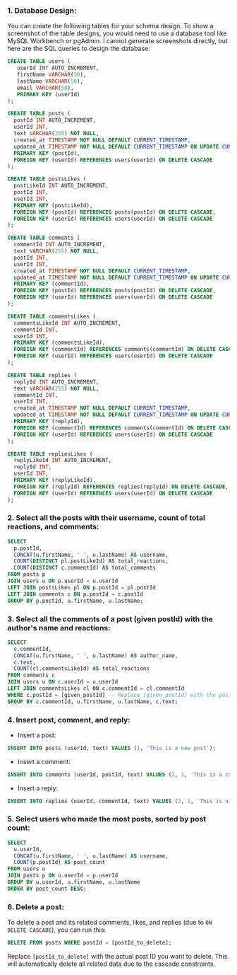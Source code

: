 ### 1. **Database Design**:

You can create the following tables for your schema design. To show a screenshot of the table designs, you would need to use a database tool like MySQL Workbench or pgAdmin. I cannot generate screenshots directly, but here are the SQL queries to design the database:

```sql
CREATE TABLE users (
   userId INT AUTO_INCREMENT,
   firstName VARCHAR(50),
   lastName VARCHAR(50),
   email VARCHAR(50),
   PRIMARY KEY (userId)
);

CREATE TABLE posts (
  postId INT AUTO_INCREMENT,
  userId INT,
  text VARCHAR(255) NOT NULL,
  created_at TIMESTAMP NOT NULL DEFAULT CURRENT_TIMESTAMP,
  updated_at TIMESTAMP NOT NULL DEFAULT CURRENT_TIMESTAMP ON UPDATE CURRENT_TIMESTAMP,
  PRIMARY KEY (postId),
  FOREIGN KEY (userId) REFERENCES users(userId) ON DELETE CASCADE
);

CREATE TABLE postsLikes (
  postLikeId INT AUTO_INCREMENT,
  postId INT,
  userId INT,
  PRIMARY KEY (postLikeId),
  FOREIGN KEY (postId) REFERENCES posts(postId) ON DELETE CASCADE,
  FOREIGN KEY (userId) REFERENCES users(userId) ON DELETE CASCADE
);

CREATE TABLE comments (
  commentId INT AUTO_INCREMENT,
  text VARCHAR(255) NOT NULL,
  postId INT,
  userId INT,
  created_at TIMESTAMP NOT NULL DEFAULT CURRENT_TIMESTAMP,
  updated_at TIMESTAMP NOT NULL DEFAULT CURRENT_TIMESTAMP ON UPDATE CURRENT_TIMESTAMP,
  PRIMARY KEY (commentId),
  FOREIGN KEY (postId) REFERENCES posts(postId) ON DELETE CASCADE,
  FOREIGN KEY (userId) REFERENCES users(userId) ON DELETE CASCADE
);

CREATE TABLE commentsLikes (
  commentsLikeId INT AUTO_INCREMENT,
  commentId INT,
  userId INT,
  PRIMARY KEY (commentsLikeId),
  FOREIGN KEY (commentId) REFERENCES comments(commentId) ON DELETE CASCADE,
  FOREIGN KEY (userId) REFERENCES users(userId) ON DELETE CASCADE
);

CREATE TABLE replies (
  replyId INT AUTO_INCREMENT,
  text VARCHAR(255) NOT NULL,
  commentId INT,
  userId INT,
  created_at TIMESTAMP NOT NULL DEFAULT CURRENT_TIMESTAMP,
  updated_at TIMESTAMP NOT NULL DEFAULT CURRENT_TIMESTAMP ON UPDATE CURRENT_TIMESTAMP,
  PRIMARY KEY (replyId),
  FOREIGN KEY (commentId) REFERENCES comments(commentId) ON DELETE CASCADE,
  FOREIGN KEY (userId) REFERENCES users(userId) ON DELETE CASCADE
);

CREATE TABLE repliesLikes (
  replyLikeId INT AUTO_INCREMENT,
  replyId INT,
  userId INT,
  PRIMARY KEY (replyLikeId),
  FOREIGN KEY (replyId) REFERENCES replies(replyId) ON DELETE CASCADE,
  FOREIGN KEY (userId) REFERENCES users(userId) ON DELETE CASCADE
);
```

### 2. **Select all the posts with their username, count of total reactions, and comments**:

```sql
SELECT 
  p.postId, 
  CONCAT(u.firstName, ' ', u.lastName) AS username, 
  COUNT(DISTINCT pl.postLikeId) AS total_reactions, 
  COUNT(DISTINCT c.commentId) AS total_comments
FROM posts p
JOIN users u ON p.userId = u.userId
LEFT JOIN postsLikes pl ON p.postId = pl.postId
LEFT JOIN comments c ON p.postId = c.postId
GROUP BY p.postId, u.firstName, u.lastName;
```

### 3. **Select all the comments of a post (given postId) with the author's name and reactions**:

```sql
SELECT 
  c.commentId, 
  CONCAT(u.firstName, ' ', u.lastName) AS author_name, 
  c.text, 
  COUNT(cl.commentsLikeId) AS total_reactions
FROM comments c
JOIN users u ON c.userId = u.userId
LEFT JOIN commentsLikes cl ON c.commentId = cl.commentId
WHERE c.postId = [given_postId] -- Replace [given_postId] with the post ID
GROUP BY c.commentId, u.firstName, u.lastName, c.text;
```

### 4. **Insert post, comment, and reply**:

- Insert a post:
```sql
INSERT INTO posts (userId, text) VALUES (1, 'This is a new post');
```

- Insert a comment:
```sql
INSERT INTO comments (userId, postId, text) VALUES (2, 1, 'This is a comment on post 1');
```

- Insert a reply:
```sql
INSERT INTO replies (userId, commentId, text) VALUES (3, 1, 'This is a reply to comment 1');
```

### 5. **Select users who made the most posts, sorted by post count**:

```sql
SELECT 
  u.userId, 
  CONCAT(u.firstName, ' ', u.lastName) AS username, 
  COUNT(p.postId) AS post_count
FROM users u
JOIN posts p ON u.userId = p.userId
GROUP BY u.userId, u.firstName, u.lastName
ORDER BY post_count DESC;
```

### 6. **Delete a post**:

To delete a post and its related comments, likes, and replies (due to `ON DELETE CASCADE`), you can run this:

```sql
DELETE FROM posts WHERE postId = [postId_to_delete];
```

Replace `[postId_to_delete]` with the actual post ID you want to delete. This will automatically delete all related data due to the cascade constraints.